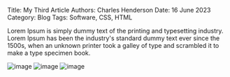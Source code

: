 Title: My Third Article
Authors: Charles Henderson
Date: 16 June 2023
Category: Blog
Tags: Software, CSS, HTML

Lorem Ipsum is simply dummy text of the printing and typesetting industry. Lorem Ipsum has been the industry's standard dummy text ever since the 1500s, when an unknown printer took a galley of type and scrambled it to make a type specimen book.

![image](path/to/image.jpg)
![image](path/to/image.jpg)
![image](path/to/image.jpg)
